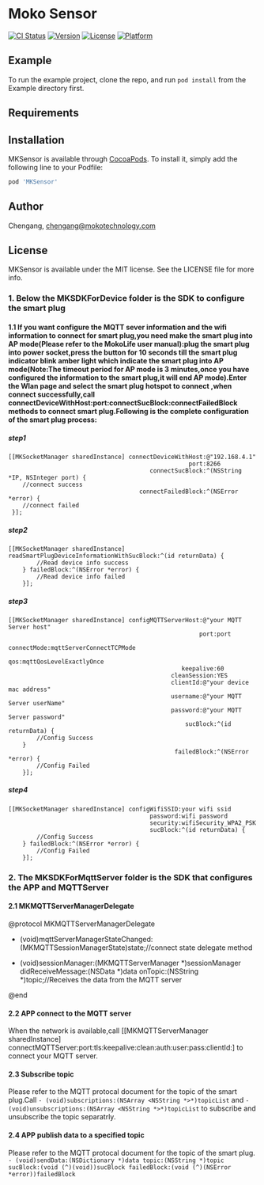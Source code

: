 # Moko Sensor

[![CI Status](https://img.shields.io/travis/Chengang/MKSensor.svg?style=flat)](https://travis-ci.org/Chengang/MKSensor)
[![Version](https://img.shields.io/cocoapods/v/MKSensor.svg?style=flat)](https://cocoapods.org/pods/MKSensor)
[![License](https://img.shields.io/cocoapods/l/MKSensor.svg?style=flat)](https://cocoapods.org/pods/MKSensor)
[![Platform](https://img.shields.io/cocoapods/p/MKSensor.svg?style=flat)](https://cocoapods.org/pods/MKSensor)

## Example

To run the example project, clone the repo, and run `pod install` from the Example directory first.

## Requirements

## Installation

MKSensor is available through [CocoaPods](https://cocoapods.org). To install
it, simply add the following line to your Podfile:

```ruby
pod 'MKSensor'
```

## Author

Chengang, chengang@mokotechnology.com

## License

MKSensor is available under the MIT license. See the LICENSE file for more info.




### 1. Below the MKSDKForDevice folder is the SDK to configure the smart plug

#### 1.1 If you want configure the MQTT sever information and the wifi information to connect for smart plug,you need make the smart plug into AP mode(Please refer to the MokoLife user manual):plug the smart plug into power socket,press the button for 10 seconds till the smart plug indicator blink amber light which indicate the smart plug into AP mode(Note:The timeout period for AP mode is 3 minutes,once you have configured the information to the smart plug,it will end AP mode).Enter the Wlan page and select the smart plug hotspot to connect ,when connect successfully,call connectDeviceWithHost:port:connectSucBlock:connectFailedBlock methods to connect smart plug.Following is the complete configuration of the smart plug process: 

##### step1
```
[[MKSocketManager sharedInstance] connectDeviceWithHost:@"192.168.4.1"
                                                   port:8266
                                        connectSucBlock:^(NSString *IP, NSInteger port) {
    //connect success
                                     connectFailedBlock:^(NSError *error) {
    //connect failed
 }];
```
##### step2

```
[[MKSocketManager sharedInstance] readSmartPlugDeviceInformationWithSucBlock:^(id returnData) {
        //Read device info success
    } failedBlock:^(NSError *error) {
        //Read device info failed
    }];
```
##### step3

```
[[MKSocketManager sharedInstance] configMQTTServerHost:@"your MQTT Server host"
                                                      port:port
                                               connectMode:mqttServerConnectTCPMode
                                                       qos:mqttQosLevelExactlyOnce
                                                 keepalive:60
                                              cleanSession:YES
                                              clientId:@"your device mac address"
                                              username:@"your MQTT Server userName" 
                                              password:@"your MQTT Server password"
                                                  sucBlock:^(id returnData) {
        //Config Success
    }
                                               failedBlock:^(NSError *error) {
        //Config Failed
    }];
```
##### step4

```
[[MKSocketManager sharedInstance] configWifiSSID:your wifi ssid
                                        password:wifi password
                                        security:wifiSecurity_WPA2_PSK
                                        sucBlock:^(id returnData) {
        //Config Success
    } failedBlock:^(NSError *error) {
        //Config Failed
    }];
```

### 2. The MKSDKForMqttServer folder is the SDK that configures the APP and MQTTServer

#### 2.1 MKMQTTServerManagerDelegate
  @protocol MKMQTTServerManagerDelegate <NSObject>

- (void)mqttServerManagerStateChanged:(MKMQTTSessionManagerState)state;//connect state delegate method

- (void)sessionManager:(MKMQTTServerManager *)sessionManager didReceiveMessage:(NSData *)data onTopic:(NSString *)topic;//Receives the data from the MQTT server 

@end

#### 2.2 APP connect to the MQTT server
When the network is available,call [[MKMQTTServerManager sharedInstance] connectMQTTServer:port:tls:keepalive:clean:auth:user:pass:clientId:] to connect your MQTT server.

#### 2.3 Subscribe topic
Please refer to the MQTT protocal document for the topic of the smart plug.Call ```- (void)subscriptions:(NSArray <NSString *>*)topicList``` and ```- (void)unsubscriptions:(NSArray <NSString *>*)topicList``` to subscribe and unsubscribe the topic separatrly.

#### 2.4 APP publish data to a specified topic
Please refer to the MQTT protocal document for the topic of the smart plug.
```- (void)sendData:(NSDictionary *)data topic:(NSString *)topic sucBlock:(void (^)(void))sucBlock failedBlock:(void (^)(NSError *error))failedBlock```
